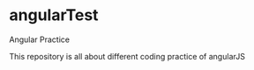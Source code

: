# angularTest
Angular Practice

This repository is all about different coding practice of angularJS
